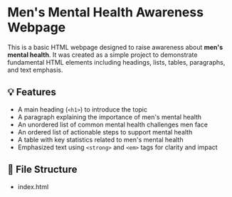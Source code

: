 # Men's Mental Health Awareness Webpage

This is a basic HTML webpage designed to raise awareness about **men's mental health**. It was created as a simple project to demonstrate fundamental HTML elements including headings, lists, tables, paragraphs, and text emphasis.

## 💡 Features

- A main heading (`<h1>`) to introduce the topic
- A paragraph explaining the importance of men's mental health
- An unordered list of common mental health challenges men face
- An ordered list of actionable steps to support mental health
- A table with key statistics related to men's mental health
- Emphasized text using `<strong>` and `<em>` tags for clarity and impact

## 📁 File Structure

- index.html
